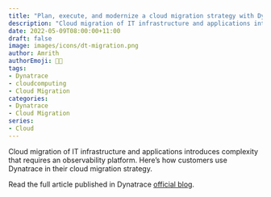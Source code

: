 ```yaml
---
title: "Plan, execute, and modernize a cloud migration strategy with Dynatrace"
description: "Cloud migration of IT infrastructure and applications introduces complexity that requires an observability platform. Here’s how customers use Dynatrace in their cloud migration strategy."
date: 2022-05-09T08:00:00+11:00
draft: false
image: images/icons/dt-migration.png
author: Amrith
authorEmoji: 👨‍💻
tags:
- Dynatrace
- cloudcomputing
- Cloud Migration
categories:
- Dynatrace
- Cloud Migration
series:
- Cloud
---
```


Cloud migration of IT infrastructure and applications introduces complexity that requires an observability platform. Here’s how customers use Dynatrace in their cloud migration strategy.


Read the full article published in Dynatrace [official blog](https://www.dynatrace.com/news/blog/plan-execute-and-modernize-a-cloud-migration-strategy-with-dynatrace/).